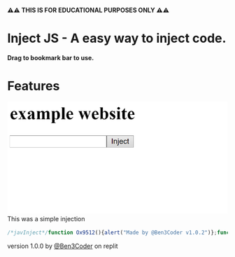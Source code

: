 **⚠⚠ THIS IS FOR EDUCATIONAL PURPOSES ONLY ⚠⚠**
# Inject JS - A easy way to inject code.
**Drag to bookmark bar to use.**

# Features
![Injected using example website](images/example.png)
This was a simple injection

```javascript
/*javInject*/function Ox9512(){alert("Made by @Ben3Coder v1.0.2")};function Ox5821(args){Function(args)();};function Ox9612(args){Ox5821(args)};;function Ox9542(){document.body.innerHTML=document.body.innerHTML+"<input id='2uMan4Lm' type='text'><button type='submit' onclick='Ox9612(document.getElementById("+'"2uMan4Lm"'+").value)'>Inject</button></input>"};Ox9512();Ox9542()
```
version 1.0.0 by [@Ben3Coder](https://replit.com/@Ben3Coder) on replit
